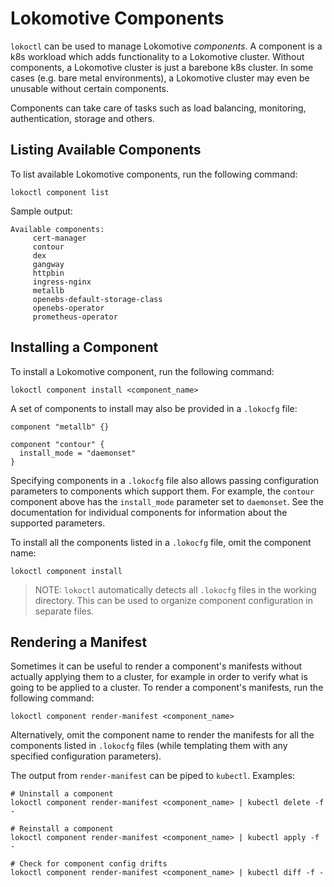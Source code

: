 # Lokomotive Components

`lokoctl` can be used to manage Lokomotive *components*. A component is a k8s workload which adds
functionality to a Lokomotive cluster. Without components, a Lokomotive cluster is just a barebone
k8s cluster. In some cases (e.g. bare metal environments), a Lokomotive cluster may even be
unusable without certain components.

Components can take care of tasks such as load balancing, monitoring, authentication, storage and
others.

## Listing Available Components

To list available Lokomotive components, run the following command:

```
lokoctl component list
```

Sample output:

```
Available components:
	 cert-manager
	 contour
	 dex
	 gangway
	 httpbin
	 ingress-nginx
	 metallb
	 openebs-default-storage-class
	 openebs-operator
	 prometheus-operator
```

## Installing a Component

To install a Lokomotive component, run the following command:

```
lokoctl component install <component_name>
```

A set of components to install may also be provided in a `.lokocfg` file:

```hcl
component "metallb" {}

component "contour" {
  install_mode = "daemonset"
}
```

Specifying components in a `.lokocfg` file also allows passing configuration parameters to
components which support them. For example, the `contour` component above has the `install_mode`
parameter set to `daemonset`. See the documentation for individual components for information about
the supported parameters.

To install all the components listed in a `.lokocfg` file, omit the component name:

```
lokoctl component install
```

>NOTE: `lokoctl` automatically detects all `.lokocfg` files in the working directory. This can be
>used to organize component configuration in separate files.

## Rendering a Manifest

Sometimes it can be useful to render a component's manifests without actually applying them to a
cluster, for example in order to verify what is going to be applied to a cluster. To render a
component's manifests, run the following command:

```
lokoctl component render-manifest <component_name>
```

Alternatively, omit the component name to render the manifests for all the components listed in
`.lokocfg` files (while templating them with any specified configuration parameters).

The output from `render-manifest` can be piped to `kubectl`. Examples:

```
# Uninstall a component
lokoctl component render-manifest <component_name> | kubectl delete -f -

# Reinstall a component
lokoctl component render-manifest <component_name> | kubectl apply -f -

# Check for component config drifts
lokoctl component render-manifest <component_name> | kubectl diff -f -
```
